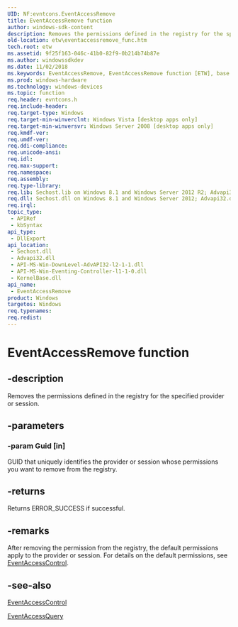 ```yaml
---
UID: NF:evntcons.EventAccessRemove
title: EventAccessRemove function
author: windows-sdk-content
description: Removes the permissions defined in the registry for the specified provider or session.
old-location: etw\eventaccessremove_func.htm
tech.root: etw
ms.assetid: 9f25f163-046c-41b0-82f9-0b214b74b87e
ms.author: windowssdkdev
ms.date: 11/02/2018
ms.keywords: EventAccessRemove, EventAccessRemove function [ETW], base.eventaccessremove_func, etw.eventaccessremove_func, evntcons/EventAccessRemove
ms.prod: windows-hardware
ms.technology: windows-devices
ms.topic: function
req.header: evntcons.h
req.include-header: 
req.target-type: Windows
req.target-min-winverclnt: Windows Vista [desktop apps only]
req.target-min-winversvr: Windows Server 2008 [desktop apps only]
req.kmdf-ver: 
req.umdf-ver: 
req.ddi-compliance: 
req.unicode-ansi: 
req.idl: 
req.max-support: 
req.namespace: 
req.assembly: 
req.type-library: 
req.lib: Sechost.lib on Windows 8.1 and Windows Server 2012 R2; Advapi32.lib on Windows 8, Windows Server 2012, Windows 7, Windows Server 2008 R2, Windows Server 2008 and Windows Vista
req.dll: Sechost.dll on Windows 8.1 and Windows Server 2012; Advapi32.dll on Windows 8, Windows Server 2012, Windows 7, Windows Server 2008 R2, Windows Server 2008 and Windows Vista
req.irql: 
topic_type:
 - APIRef
 - kbSyntax
api_type:
 - DllExport
api_location:
 - Sechost.dll
 - Advapi32.dll
 - API-MS-Win-DownLevel-AdvAPI32-l2-1-1.dll
 - API-MS-Win-Eventing-Controller-l1-1-0.dll
 - KernelBase.dll
api_name:
 - EventAccessRemove
product: Windows
targetos: Windows
req.typenames: 
req.redist: 
---
```


# EventAccessRemove function


## -description


Removes the permissions defined in the registry for the specified provider or session.


## -parameters




### -param Guid [in]

GUID that uniquely identifies the provider or session whose permissions you want to remove from the 
      registry.


## -returns



Returns ERROR_SUCCESS if successful.




## -remarks



After removing the permission from the registry, the default permissions apply to the provider or session. For 
    details on the default permissions, see 
    <a href="https://msdn.microsoft.com/699bb165-680f-4d3b-8859-959f319ca4be">EventAccessControl</a>.




## -see-also




<a href="https://msdn.microsoft.com/699bb165-680f-4d3b-8859-959f319ca4be">EventAccessControl</a>



<a href="https://msdn.microsoft.com/21c87137-0e8f-43d1-9dad-9f2b4fc591a3">EventAccessQuery</a>
 

 

